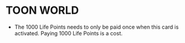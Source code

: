 
# TOON WORLD

*   The 1000 Life Points needs to only be paid once when this card is activated. Paying 1000 Life Points is a cost.

  